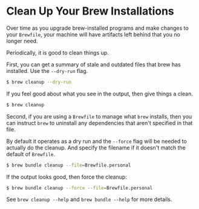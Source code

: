 # Clean Up Your Brew Installations

Over time as you upgrade brew-installed programs and make changes to your
`Brewfile`, your machine will have artifacts left behind that you no longer
need.

Periodically, it is good to clean things up.

First, you can get a summary of stale and outdated files that brew has
installed. Use the `--dry-run` flag.

```bash
$ brew cleanup --dry-run
```

If you feel good about what you see in the output, then give things a clean.

```bash
$ brew cleanup
```

Second, if you are using a `Brewfile` to manage what `brew` installs, then you
can instruct `brew` to uninstall any dependencies that aren't specified in that
file.

By default it operates as a dry run and the `--force` flag will be needed to
actually do the cleanup. And specify the filename if it doesn't match the
default of `Brewfile`.

```bash
$ brew bundle cleanup --file=Brewfile.personal
```

If the output looks good, then force the cleanup:

```bash
$ brew bundle cleanup --force --file=Brewfile.personal
```

See `brew cleanup --help` and `brew bundle --help` for more details.
